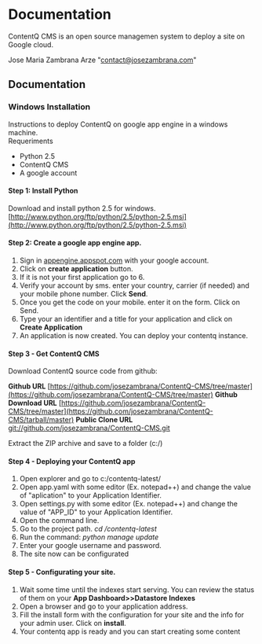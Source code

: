 Documentation
=============
ContentQ CMS is an open source managemen system to deploy a site on Google cloud.

Jose Maria Zambrana Arze "contact@josezambrana.com"

Documentation
-------------

### Windows Installation

Instructions to deploy ContentQ on google app engine in a windows machine.  
Requeriments  
* Python 2.5
* ContentQ CMS
* A google account

#### Step 1: Install Python
Download and install python 2.5 for windows.  
[http://www.python.org/ftp/python/2.5/python-2.5.msi](http://www.python.org/ftp/python/2.5/python-2.5.msi)

#### Step 2: Create a google app engine app.
1. Sign in [appengine.appspot.com](http://appengine.appspot.com) with your google account.
2. Click on **create application** button.
3. If it is not your first application go to 6.
4. Verify your account by sms. enter your country, carrier (if needed) and your mobile phone number. Click **Send**.
5. Once you get the code on your mobile. enter it on the form. Click on Send.
6. Type your an identifier and a title for your application and click on **Create Application**
7. An application is now created. You can deploy your contentq instance.

#### Step 3 - Get ContentQ CMS
Download ContentQ source code from github:  
  
**Github URL** [https://github.com/josezambrana/ContentQ-CMS/tree/master](https://github.com/josezambrana/ContentQ-CMS/tree/master)
**Github Download URL** [https://github.com/josezambrana/ContentQ-CMS/tree/master](https://github.com/josezambrana/ContentQ-CMS/tarball/master)
**Public Clone URL** [git://github.com/josezambrana/ContentQ-CMS.git](git://github.com/josezambrana/ContentQ-CMS.git)

Extract the ZIP archive and save to a folder (c:/)

#### Step 4 - Deploying your ContentQ app
1. Open explorer and go to c:/contentq-latest/
2. Open app.yaml with some editor (Ex. notepad++) and change the value of "aplication" to your Application Identifier.
3. Open settings.py with some editor (Ex. notepad++) and change the value of "APP_ID" to your Application Identifier.
4. Open the command line.
5. Go to the project path. *cd /contentq-latest*
6. Run the command: *python manage update*
7. Enter your google username and password.
8. The site now can be configurated

#### Step 5 - Configurating your site.
1. Wait some time until the indexes start serving. You can review the status of them on your **App Dashboard>>Datastore Indexes**
2. Open a browser and go to your application address.
3. Fill the install form with the configuration for your site and the info for your admin user. Click on **install**.
4. Your contentq app is ready and you can start creating some content